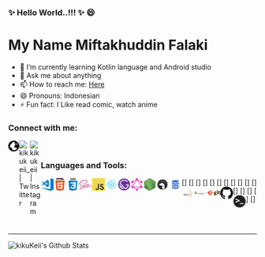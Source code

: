 ### ✨ Hello World..!!! ✨ 😄

# My Name Miftakhuddin Falaki

<!--
**kikuKeii/kikukeii** is a ✨ _special_ ✨ repository because its `README.md` (this file) appears on your GitHub profile.

Here are some ideas to get you started:
  👋
- 🔭 I’m currently working on github
- 🌱 I’m currently learning Kotlin language and Android studio
- 👯 I’m looking to collaborate on ...
- 🤔 I’m looking for help with ...
- 💬 Ask me about anything
- 📫 How to reach me: <a href="#contact">Here</a>
- 😄 Pronouns: Indonesian
- ⚡ Fun fact: I Like read comic, watch anime
-->
- 🌱 I’m currently learning Kotlin language and Android studio
- 💬 Ask me about anything
- 📫 How to reach me: <a href="#contact">Here</a>
- 😄 Pronouns: Indonesian
- ⚡ Fun fact: I Like read comic, watch anime

### Connect with me:

[<img align="left" alt="kikukeii.wordpress.com" width="22px" src="https://raw.githubusercontent.com/iconic/open-iconic/master/svg/globe.svg" />][website]
[<img align="left" alt="kikukeii_ | Twitter" width="22px" src="https://cdn.jsdelivr.net/npm/simple-icons@v3/icons/twitter.svg" />][twitter]
[<img align="left" alt="kikukeii | Instagram" width="22px" src="https://cdn.jsdelivr.net/npm/simple-icons@v3/icons/instagram.svg" />][instagram]

<br />

### Languages and Tools:

[<img align="left" alt="Visual Studio Code" width="26px" src="https://raw.githubusercontent.com/github/explore/80688e429a7d4ef2fca1e82350fe8e3517d3494d/topics/visual-studio-code/visual-studio-code.png" />]
[<img align="left" alt="HTML5" width="26px" src="https://raw.githubusercontent.com/github/explore/80688e429a7d4ef2fca1e82350fe8e3517d3494d/topics/html/html.png" />]
[<img align="left" alt="CSS3" width="26px" src="https://raw.githubusercontent.com/github/explore/80688e429a7d4ef2fca1e82350fe8e3517d3494d/topics/css/css.png" />]
[<img align="left" alt="Sass" width="26px" src="https://raw.githubusercontent.com/github/explore/80688e429a7d4ef2fca1e82350fe8e3517d3494d/topics/sass/sass.png" />]
[<img align="left" alt="JavaScript" width="26px" src="https://raw.githubusercontent.com/github/explore/80688e429a7d4ef2fca1e82350fe8e3517d3494d/topics/javascript/javascript.png" />]
[<img align="left" alt="React" width="26px" src="https://raw.githubusercontent.com/github/explore/80688e429a7d4ef2fca1e82350fe8e3517d3494d/topics/react/react.png" />]
[<img align="left" alt="Gatsby" width="26px" src="https://raw.githubusercontent.com/github/explore/e94815998e4e0713912fed477a1f346ec04c3da2/topics/gatsby/gatsby.png" />]
[<img align="left" alt="GraphQL" width="26px" src="https://raw.githubusercontent.com/github/explore/80688e429a7d4ef2fca1e82350fe8e3517d3494d/topics/graphql/graphql.png" />]
[<img align="left" alt="Node.js" width="26px" src="https://raw.githubusercontent.com/github/explore/80688e429a7d4ef2fca1e82350fe8e3517d3494d/topics/nodejs/nodejs.png" />]
[<img align="left" alt="Deno" width="26px" src="https://raw.githubusercontent.com/github/explore/361e2821e2dea67711cde99c9c40ed357061cf27/topics/deno/deno.png" />]
[<img align="left" alt="SQL" width="26px" src="https://raw.githubusercontent.com/github/explore/80688e429a7d4ef2fca1e82350fe8e3517d3494d/topics/sql/sql.png" />]
[<img align="left" alt="MySQL" width="26px" src="https://raw.githubusercontent.com/github/explore/80688e429a7d4ef2fca1e82350fe8e3517d3494d/topics/mysql/mysql.png" />]
[<img align="left" alt="MongoDB" width="26px" src="https://raw.githubusercontent.com/github/explore/80688e429a7d4ef2fca1e82350fe8e3517d3494d/topics/mongodb/mongodb.png" />]
[<img align="left" alt="Git" width="26px" src="https://raw.githubusercontent.com/github/explore/80688e429a7d4ef2fca1e82350fe8e3517d3494d/topics/git/git.png" />]
[<img align="left" alt="GitHub" width="26px" src="https://raw.githubusercontent.com/github/explore/78df643247d429f6cc873026c0622819ad797942/topics/github/github.png" />]
[<img align="left" alt="HTML5" width="26px" src="https://raw.githubusercontent.com/github/explore/80688e429a7d4ef2fca1e82350fe8e3517d3494d/topics/terminal/terminal.png" />]

<br />
<br />


---

<img align="left" alt="kikuKeii's Github Stats" src="https://github-readme-stats.vercel.app/api?username=kikukeii&show_icons=true&hide_border=true" />

[website]: https://kikukeii.wordpress.com
[twitter]: https://twitter.com/kikukeii_
[instagram]: https://instagram.com/kikukeii